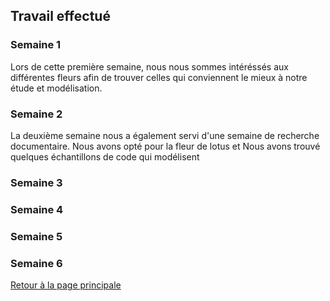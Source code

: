 ## Travail effectué 

### Semaine 1
Lors de cette première semaine, nous nous sommes intéréssés aux différentes fleurs afin de trouver celles qui conviennent le mieux à notre étude et modélisation.

### Semaine 2
La deuxième semaine nous a également servi d'une semaine de recherche documentaire.
Nous avons opté pour la fleur de lotus et Nous avons trouvé quelques échantillons de code qui modélisent 

### Semaine 3
### Semaine 4
### Semaine 5
### Semaine 6


<a href="index.html"> Retour à la page principale </a>

